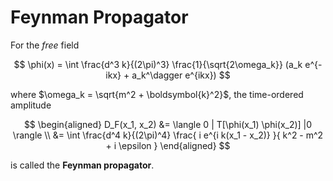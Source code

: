 # Feynman Propagator

For the *free* field

$$
\phi(x) = \int \frac{d^3 k}{(2\pi)^3}
\frac{1}{\sqrt{2\omega_k}}
(a_k e^{-ikx} + a_k^\dagger e^{ikx})
$$

where $\omega_k = \sqrt{m^2 + \boldsymbol{k}^2}$, the time-ordered amplitude

$$
\begin{aligned}
    D_F(x_1, x_2)
    &= \langle 0 | T[\phi(x_1) \phi(x_2)] |0 \rangle
    \\
    &= \int \frac{d^4 k}{(2\pi)^4}
    \frac{
        i e^{i k(x_1  - x_2)}
    }{
        k^2 - m^2 + i \epsilon
    }
\end{aligned}
$$

is called the **Feynman propagator**.